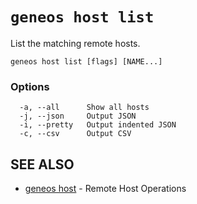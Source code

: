 # `geneos host list`

List the matching remote hosts.

```text
geneos host list [flags] [NAME...]
```

### Options

```text
  -a, --all      Show all hosts
  -j, --json     Output JSON
  -i, --pretty   Output indented JSON
  -c, --csv      Output CSV
```

## SEE ALSO

* [geneos host](geneos_host.md)	 - Remote Host Operations
